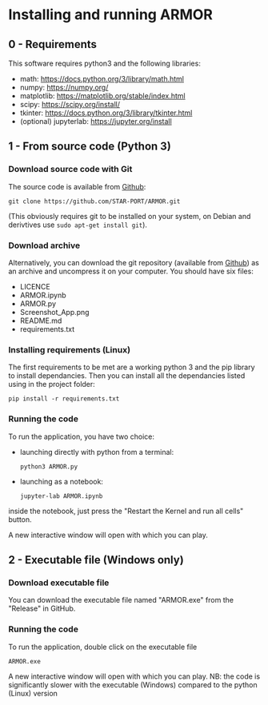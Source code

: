 # Installing and running ARMOR

## 0 - Requirements

This software requires python3 and the following libraries:
  - math: https://docs.python.org/3/library/math.html
  - numpy: https://numpy.org/
  - matplotlib: https://matplotlib.org/stable/index.html
  - scipy: https://scipy.org/install/
  - tkinter: https://docs.python.org/3/library/tkinter.html
  - (optional) jupyterlab: https://jupyter.org/install

## 1 - From source code (Python 3)

### Download source code with Git
The source code is available from
[Github](https://github.com/STAR-PORT/ARMOR/):

    git clone https://github.com/STAR-PORT/ARMOR.git

(This obviously requires git to be installed on your system, on Debian
and derivtives use `sudo apt-get install git`).

### Download archive

Alternatively, you can download the git repository (available from
[Github](https://github.com/STAR-PORT/ARMOR/)) as an archive and uncompress it on your computer.
You should have six files:
  - LICENCE
  - ARMOR.ipynb
  - ARMOR.py
  - Screenshot_App.png
  - README.md
  - requirements.txt

### Installing requirements (Linux)

The first requirements to be met are a working python 3 and the pip library to install dependancies.
Then you can install all the dependancies listed using in the project folder:

    pip install -r requirements.txt


### Running the code

To run the application, you have two choice:

  - launching directly with python from a terminal:
    
        python3 ARMOR.py

  - launching as a notebook:
    
        jupyter-lab ARMOR.ipynb

  inside the notebook, just press the "Restart the Kernel and run all cells" button.

A new interactive window will open with which you can play.

## 2 - Executable file (Windows only)

### Download executable file

You can download the executable file named "ARMOR.exe" from the "Release" in GitHub.

### Running the code

To run the application, double click on the executable file

    ARMOR.exe

A new interactive window will open with which you can play.
NB: the code is significantly slower with the executable (Windows) compared to the python (Linux) version
